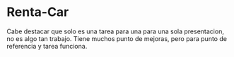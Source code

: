 # Renta-Car


Cabe destacar que solo es una tarea para una para una sola presentacion, no es algo tan trabajo. Tiene muchos punto de mejoras, pero para punto de referencia y tarea funciona.
